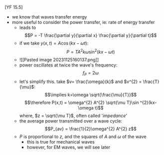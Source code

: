 [YF 15.5]
- we know that waves transfer energy
- more useful to consider the power transfer, ie: rate of energy transfer
	- leads to $$P = -T \frac{\partial y}{\partial x} \frac{\partial y}{\partial t}$$
	- if we take $y(x,t) = A \cos(kx-\omega t)$: $$P = TA^{2}k \omega \sin^{2}(kx-\omega t)$$
	- ![[Pasted image 20231125160137.png]]
	- power oscillates at twice the wave's frequency: $$f_{P} = 2\omega$$ 
	- let's simplify this. take $v= \frac{\omega}{k}$ and $v^{2} = \frac{T}{\mu}$: $$\implies k=\omega \sqrt{\frac{\mu}{T}}$$
		$$\therefore P(x,t) = \omega^{2} A^{2} \sqrt{\mu T}\sin ^{2}(kx-\omega t)$$
			where, $z = \sqrt{\mu T}$, often called '*impedance*'
	- the average power transmitted over a wave cycle: $$P_{av} = \frac{1}{2}\omega^{2} A^{2} z$$
	- $P$ is proportional to $z$, and the squares of $A$ and $\omega$ of the wave
		- this is true for mechanical waves
		- however, for EM waves, we will see later